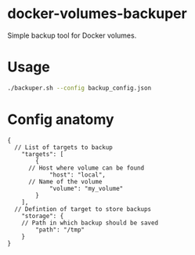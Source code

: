 # docker-volumes-backuper

Simple backup tool for Docker volumes.

# Usage
```bash
./backuper.sh --config backup_config.json
```

# Config anatomy
```jsonc
{
  // List of targets to backup
	"targets": [
		{
      // Host where volume can be found
			"host": "local",
      // Name of the volume
			"volume": "my_volume"
		}
	],
  // Defintion of target to store backups
	"storage": {
    // Path in which backup should be saved
		"path": "/tmp"
	}
}
```